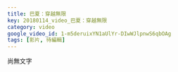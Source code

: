 ```yaml
---
title: 巴夏：穿越無限
key: 20180114_video_巴夏：穿越無限
category: video
google_video_id: 1-m5deruixYN1aUlYr-DIwWJlpnwS6qbOAg
tags: [影片, 待編輯]
---
```


尚無文字
